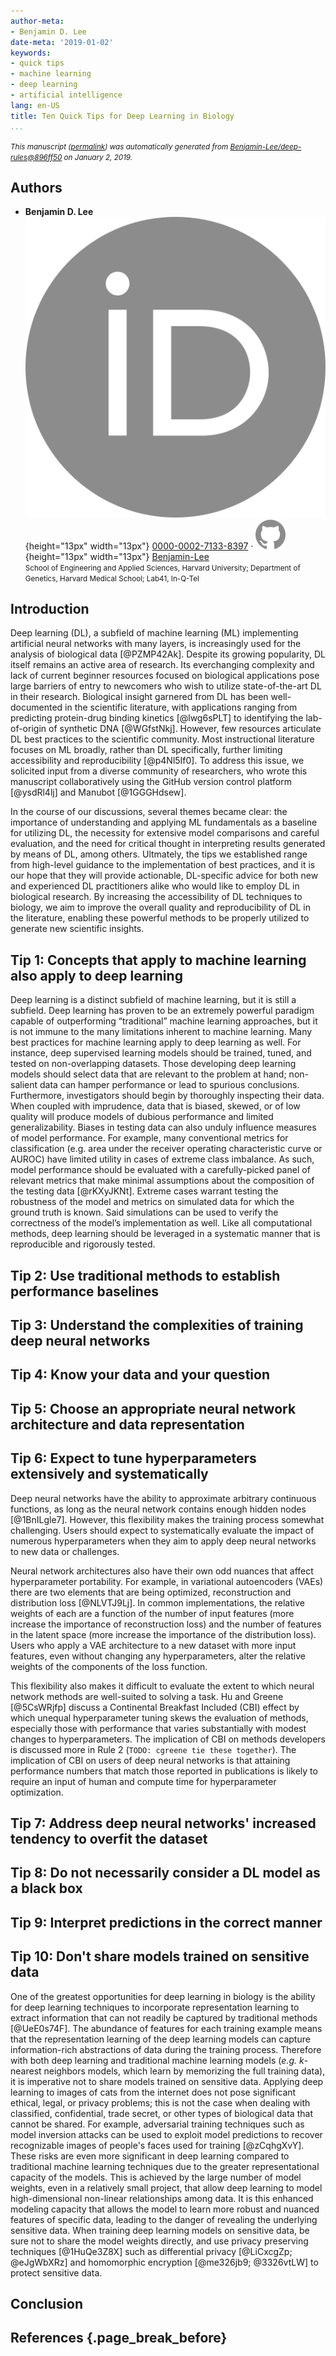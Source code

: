 ```yaml
---
author-meta:
- Benjamin D. Lee
date-meta: '2019-01-02'
keywords:
- quick tips
- machine learning
- deep learning
- artificial intelligence
lang: en-US
title: Ten Quick Tips for Deep Learning in Biology
...
```







<small><em>
This manuscript
([permalink](https://Benjamin-Lee.github.io/deep-rules/v/896ff506a0449734aa5a56de7098e0b2021e6d0c/))
was automatically generated
from [Benjamin-Lee/deep-rules@896ff50](https://github.com/Benjamin-Lee/deep-rules/tree/896ff506a0449734aa5a56de7098e0b2021e6d0c)
on January 2, 2019.
</em></small>

## Authors



+ **Benjamin D. Lee**<br>
    ![ORCID icon](images/orcid.svg){height="13px" width="13px"}
    [0000-0002-7133-8397](https://orcid.org/0000-0002-7133-8397)
    · ![GitHub icon](images/github.svg){height="13px" width="13px"}
    [Benjamin-Lee](https://github.com/Benjamin-Lee)<br>
  <small>
     School of Engineering and Applied Sciences, Harvard University; Department of Genetics, Harvard Medical School; Lab41, In-Q-Tel
  </small>



## Introduction

Deep learning (DL), a subfield of machine learning (ML) implementing artificial neural networks with many layers, is increasingly used for the analysis of biological data [@PZMP42Ak].
Despite its growing popularity, DL itself remains an active area of research. Its everchanging complexity and lack of current beginner resources focused on biological applications pose large barriers of entry to newcomers who wish to utilize state-of-the-art DL in their research.
Biological insight garnered from DL has been well-documented in the scientific literature, with applications ranging from predicting protein-drug binding kinetics [@lwg6sPLT] to identifying the lab-of-origin of synthetic DNA [@WGfstNkj]. However, few resources articulate DL best practices to the scientific community. Most instructional literature focuses on ML broadly, rather than DL specifically, further limiting accessibility and reproducibility [@p4Nl5If0].
To address this issue, we solicited input from a diverse community of researchers, who wrote this manuscript collaboratively using the GitHub version control platform [@ysdRl4lj] and Manubot [@1GGGHdsew].

In the course of our discussions, several themes became clear: the importance of understanding and applying ML fundamentals as a baseline for utilizing DL, the necessity for extensive model comparisons and careful evaluation, and the need for critical thought in interpreting results generated by means of DL, among others.
Ultmately, the tips we established range from high-level guidance to the implementation of best practices, and it is our hope that they will provide actionable, DL-specific advice for both new and experienced DL practitioners alike who would like to employ DL in biological research.
By increasing the accessibility of DL techniques to biology, we aim to improve the overall quality and reproducibility of DL in the literature, enabling these powerful methods to be properly utilized to generate new scientific insights.


## Tip 1: Concepts that apply to machine learning also apply to deep learning
Deep learning is a distinct subfield of machine learning, but it is still a subfield.
Deep learning has proven to be an extremely powerful paradigm capable of outperforming “traditional” machine learning approaches, but it is not immune to the many limitations inherent to machine learning.
Many best practices for machine learning apply to deep learning as well.
For instance, deep supervised learning models should be trained, tuned, and tested on non-overlapping datasets.
Those developing deep learning models should select data that are relevant to the problem at hand; non-salient data can hamper performance or lead to spurious conclusions.
Furthermore, investigators should begin by thoroughly inspecting their data.
When coupled with imprudence, data that is biased, skewed, or of low quality will produce models of dubious performance and limited generalizability.
Biases in testing data can also unduly influence measures of model performance.
For example, many conventional metrics for classification (e.g. area under the receiver operating characteristic curve or AUROC) have limited utility in cases of extreme class imbalance.
As such, model performance should be evaluated with a carefully-picked panel of relevant metrics that make minimal assumptions about the composition of the testing data [@rKXyJKNt].
Extreme cases warrant testing the robustness of the model and metrics on simulated data for which the ground truth is known.
Said simulations can be used to verify the correctness of the model’s implementation as well.
Like all computational methods, deep learning should be leveraged in a systematic manner that is reproducible and rigorously tested.


## Tip 2: Use traditional methods to establish performance baselines


## Tip 3: Understand the complexities of training deep neural networks


## Tip 4: Know your data and your question


## Tip 5: Choose an appropriate neural network architecture and data representation


## Tip 6: Expect to tune hyperparameters extensively and systematically

Deep neural networks have the ability to approximate arbitrary continuous functions, as long as the neural network contains enough hidden nodes [@1BnILgle7].
However, this flexibility makes the training process somewhat challenging.
Users should expect to systematically evaluate the impact of numerous hyperparameters when they aim to apply deep neural networks to new data or challenges.

Neural network architectures also have their own odd nuances that affect hyperparameter portability.
For example, in variational autoencoders (VAEs) there are two elements that are being optimized, reconstruction and distribution loss [@NLVTJ9Lj].
In common implementations, the relative weights of each are a function of the number of input features (more increase the importance of reconstruction loss) and the number of features in the latent space (more increase the importance of the distribution loss).
Users who apply a VAE architecture to a new dataset with more input features, even without changing any hyperparameters, alter the relative weights of the components of the loss function.

This flexibility also makes it difficult to evaluate the extent to which neural network methods are well-suited to solving a task.
Hu and Greene [@5CsWRjfp] discuss a Continental Breakfast Included (CBI) effect by which unequal hyperparameter tuning skews the evaluation of methods, especially those with performance that varies substantially with modest changes to hyperparameters.
The implication of CBI on methods developers is discussed more in Rule 2 (`TODO: cgreene tie these together`).
The implication of CBI on users of deep neural networks is that attaining performance numbers that match those reported in publications is likely to require an input of human and compute time for hyperparameter optimization.

## Tip 7: Address deep neural networks' increased tendency to overfit the dataset


## Tip 8: Do not necessarily consider a DL model as a black box


## Tip 9: Interpret predictions in the correct manner


## Tip 10: Don't share models trained on sensitive data

One of the greatest opportunities for deep learning in biology is the ability for deep learning techniques to incorporate representation learning to extract information that can not readily be captured by traditional methods [@UeE0s74F].
The abundance of features for each training example means that the representation learning of the deep learning models can capture information-rich abstractions of data during the training process.
Therefore with both deep learning and traditional machine learning models (_e.g._ _k_-nearest neighbors models, which learn by memorizing the full training data), it is imperative not to share models trained on sensitive data.
Applying deep learning to images of cats from the internet does not pose significant ethical, legal, or privacy problems; this is not the case when dealing with classified, confidential, trade secret, or other types of biological data that cannot be shared.
For example, adversarial training techniques such as model inversion attacks can be used to exploit model predictions to recover recognizable images of people's faces used for training [@zCqhgXvY].
These risks are even more significant in deep learning compared to traditional machine learning techniques due to the greater representational capacity of the models.
This is achieved by the large number of model weights, even in a relatively small project, that allow deep learning to model high-dimensional non-linear relationships among data.
It is this enhanced modeling capacity that allows the model to learn more robust and nuanced features of specific data, leading to the danger of revealing the underlying sensitive data.
When training deep learning models on sensitive data, be sure not to share the model weights directly, and use privacy preserving techniques [@1HuQe3Z8X] such as differential privacy [@LiCxcgZp; @eJgWbXRz] and homomorphic encryption [@me326jb9; @3326vtLW] to protect sensitive data.


## Conclusion


## References {.page_break_before}

<!-- Explicitly insert bibliography here -->
<div id="refs"></div>

